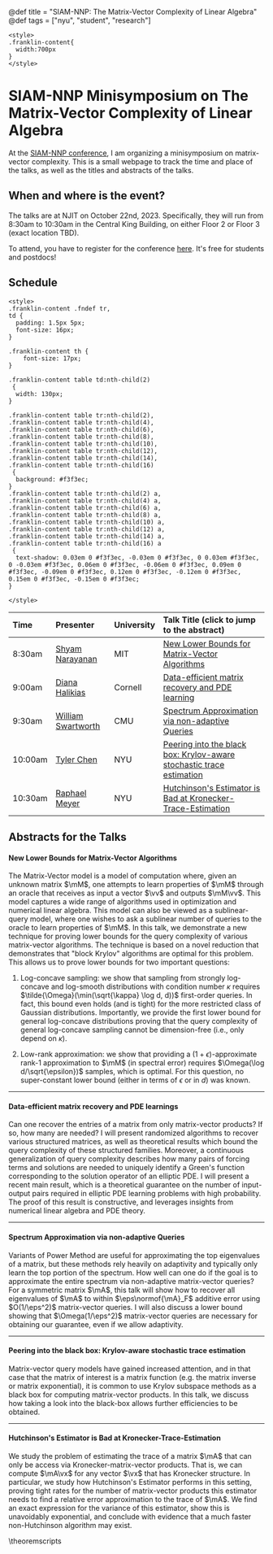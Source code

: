 @def title = "SIAM-NNP: The Matrix-Vector Complexity of Linear Algebra"
@def tags = ["nyu", "student", "research"]

~~~
<style>
.franklin-content{
  width:700px
}
</style>
~~~

# SIAM-NNP Minisymposium on The Matrix-Vector Complexity of Linear Algebra

At the [SIAM-NNP conference](https://sites.google.com/view/siam-nynjpa/annual-meeting), I am organizing a minisymposium on matrix-vector complexity.
This is a small webpage to track the time and place of the talks, as well as the titles and abstracts of the talks.

## When and where is the event?

The talks are at NJIT on October 22nd, 2023.
Specifically, they will run from 8:30am to 10:30am in the Central King Building, on either Floor 2 or Floor 3 (exact location TBD).

To attend, you have to register for the conference [here](https://sites.google.com/view/siam-nynjpa/annual-meeting/registration).
It's free for students and postdocs!

## Schedule

~~~
<style>
.franklin-content .fndef tr,
td {
  padding: 1.5px 5px;
  font-size: 16px;
}

.franklin-content th {
	font-size: 17px;
}

.franklin-content table td:nth-child(2)
 {
  width: 130px;
}

.franklin-content table tr:nth-child(2),
.franklin-content table tr:nth-child(4),
.franklin-content table tr:nth-child(6),
.franklin-content table tr:nth-child(8),
.franklin-content table tr:nth-child(10),
.franklin-content table tr:nth-child(12),
.franklin-content table tr:nth-child(14),
.franklin-content table tr:nth-child(16)
 {
  background: #f3f3ec;
}
.franklin-content table tr:nth-child(2) a,
.franklin-content table tr:nth-child(4) a,
.franklin-content table tr:nth-child(6) a,
.franklin-content table tr:nth-child(8) a,
.franklin-content table tr:nth-child(10) a,
.franklin-content table tr:nth-child(12) a,
.franklin-content table tr:nth-child(14) a,
.franklin-content table tr:nth-child(16) a
 {
  text-shadow: 0.03em 0 #f3f3ec, -0.03em 0 #f3f3ec, 0 0.03em #f3f3ec, 0 -0.03em #f3f3ec, 0.06em 0 #f3f3ec, -0.06em 0 #f3f3ec, 0.09em 0 #f3f3ec, -0.09em 0 #f3f3ec, 0.12em 0 #f3f3ec, -0.12em 0 #f3f3ec, 0.15em 0 #f3f3ec, -0.15em 0 #f3f3ec;
}

</style>
~~~

| Time | Presenter | University | Talk Title (click to jump to the abstract) |
| :--- | :--- | :--- | :---
| 8:30am | [Shyam Narayanan](https://sites.google.com/view/shyamnarayanan/home) | MIT | [New Lower Bounds for Matrix-Vector Algorithms](#new_lower_bounds_for_matrix-vector_algorithms) |
| 9:00am | [Diana  Halikias](https://e.math.cornell.edu/people/halikias/) | Cornell | [Data-efficient matrix recovery and PDE learning](#data-efficient_matrix_recovery_and_pde_learnings) |
| 9:30am | [William  Swartworth](https://wswartworth.github.io/) | CMU | [Spectrum Approximation via non-adaptive Queries](#spectrum_approximation_via_non-adaptive_queries) |
| 10:00am | [Tyler  Chen](https://chen.pw/) | NYU | [Peering into the black box: Krylov-aware stochastic trace estimation](#peering_into_the_black_box_krylov-aware_stochastic_trace_estimation) |
| 10:30am | [Raphael  Meyer](https://ram900.hosting.nyu.edu/) | NYU | [Hutchinson's Estimator is Bad at Kronecker-Trace-Estimation](#hutchinsons_estimator_is_bad_at_kronecker-trace-estimation) |

## Abstracts for the Talks

<!-- \begin{dropdown}{Shyam Narayanan} -->

#### New Lower Bounds for Matrix-Vector Algorithms

<!-- **Abstract:** -->
The Matrix-Vector model is a model of computation where, given an unknown matrix $\mM$, one
attempts to learn properties of $\mM$ through an oracle that receives as input a vector $\vv$ and outputs
$\mM\vv$. This model captures a wide range of algorithms used in optimization and numerical linear
algebra. This model can also be viewed as a sublinear-query model, where one wishes to ask a
sublinear number of queries to the oracle to learn properties of $\mM$.
In this talk, we demonstrate a new technique for proving lower bounds for the query complexity of
various matrix-vector algorithms. The technique is based on a novel reduction that demonstrates
that "block Krylov" algorithms are optimal for this problem. This allows us to prove lower bounds for
two important questions:

1. Log-concave sampling: we show that sampling from strongly log-concave and log-smooth
    distributions with condition number $\kappa$ requires $\tilde{\Omega}(\min(\sqrt{\kappa} \log d, d))$
    first-order queries. In fact, this bound even holds (and is tight) for the more restricted class of
    Gaussian distributions. Importantly, we provide the first lower bound for general log-concave
    distributions proving that the query complexity of general log-concave sampling cannot be
    dimension-free (i.e., only depend on $\kappa$).

2. Low-rank approximation: we show that providing a $(1 + \epsilon)$-approximate rank-1
    approximation to $\mM$ (in spectral error) requires $\Omega(\log d/\sqrt{\epsilon})$ samples, which is
    optimal. For this question, no super-constant lower bound (either in terms of $\epsilon$ or in $d$) was
    known.

---

#### Data-efficient matrix recovery and PDE learnings

Can one recover the entries of a matrix from only matrix-vector products? If so, how many are
needed? I will present randomized algorithms to recover various structured matrices, as well as
theoretical results which bound the query complexity of these structured families. Moreover, a
continuous generalization of query complexity describes how many pairs of forcing terms and
solutions are needed to uniquely identify a Green's function corresponding to the solution operator
of an elliptic PDE. I will present a recent main result, which is a theoretical guarantee on the number
of input-output pairs required in elliptic PDE learning problems with high probability. The proof of
this result is constructive, and leverages insights from numerical linear algebra and PDE theory.

---

#### Spectrum Approximation via non-adaptive Queries

Variants of Power Method are useful for approximating the top eigenvalues of a matrix, but these
methods rely heavily on adaptivity and typically only learn the top portion of the spectrum. How
well can one do if the goal is to approximate the entire spectrum via non-adaptive matrix-vector
queries? For a symmetric matrix $\mA$, this talk will show how to recover all eigenvalues of $\mA$ to within
$\eps\normof{\mA}_F$ additive error using $O(1/\eps^2)$ matrix-vector queries. I will also discuss a lower bound
showing that $\Omega(1/\eps^2)$ matrix-vector queries are necessary for obtaining our guarantee,
even if we allow adaptivity.

---

#### Peering into the black box: Krylov-aware stochastic trace estimation

Matrix-vector query models have gained increased attention, and in that case that the matrix of
interest is a matrix function (e.g. the matrix inverse or matrix exponential), it is common to use
Krylov subspace methods as a black box for computing matrix-vector products. In this talk, we
discuss how taking a look into the black-box allows further efficiencies to be obtained.

---

#### Hutchinson's Estimator is Bad at Kronecker-Trace-Estimation

We study the problem of estimating the trace of a matrix $\mA$ that can only be access via
Kronecker-matrix-vector products. That is, we can compute $\mA\vx$ for any vector $\vx$ that has Kronecker
structure. In particular, we study how Hutchinson's Estimator performs in this setting, proving tight
rates for the number of matrix-vector products this estimator needs to find a relative error
approximation to the trace of $\mA$. We find an exact expression for the variance of this estimator, show
this is unavoidably exponential, and conclude with evidence that a much faster non-Hutchinson
algorithm may exist.

\theoremscripts
